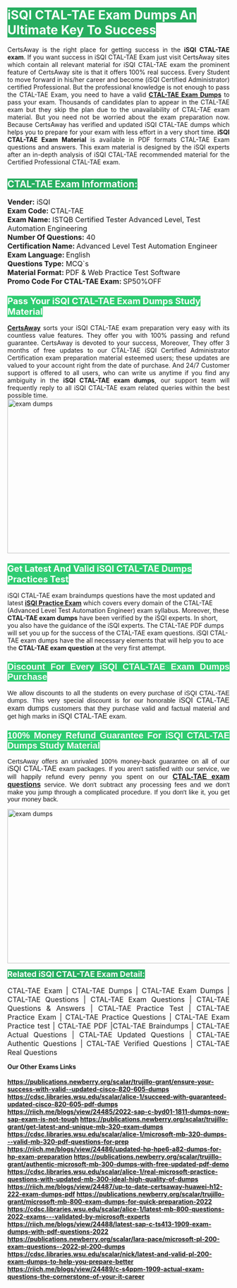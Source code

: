 <h1><span style="color:#ffffff"><strong><span style="background-color:#27ae60">iSQI CTAL-TAE Exam Dumps An Ultimate Key To Success</span></strong></span></h1> <div style="text-align:justify">CertsAway is the right place for getting success in the <strong>iSQI CTAL-TAE exam</strong>. If you want success in iSQI CTAL-TAE Exam just visit CertsAway sites which contain all relevant material for iSQI CTAL-TAE exam the prominent feature of CertsAway site is that it offers 100% real success. Every Student to move forward in his/her career and become (iSQI Certified Administrator) certified Professional. But the professional knowledge is not enough to pass the CTAL-TAE Exam, you need to have a valid <a href="https://www.certsaway.com/isqi/ctal-tae-exam-dumps"><strong>CTAL-TAE Exam Dumps</strong></a> to pass your exam. Thousands of candidates plan to appear in the CTAL-TAE exam but they skip the plan due to the unavailability of CTAL-TAE exam material. But you need not be worried about the exam preparation now. Because CertsAway has verified and updated iSQI CTAL-TAE dumps which helps you to prepare for your exam with less effort in a very short time. <strong>iSQI CTAL-TAE Exam Material</strong> is available in PDF formats CTAL-TAE Exam questions and answers. This exam material is designed by the iSQI experts after an in-depth analysis of iSQI CTAL-TAE recommended material for the Certified Professional CTAL-TAE exam.</div> <h2 style="text-align:justify"><span style="color:#ffffff"><span style="background-color:#27ae60">CTAL-TAE Exam Information:</span></span></h2> <p><span style="font-size:16px"><strong>Vender:</strong> iSQI<br /> <strong>Exam Code:</strong> CTAL-TAE<br /> <strong>Exam Name:</strong> ISTQB Certified Tester Advanced Level, Test Automation Engineering<br /> <strong>Number Of Questions:</strong> 40<br /> <strong>Certification Name: </strong>Advanced Level Test Automation Engineer<br /> <strong>Exam Language: </strong>English<br /> <strong>Questions Type:</strong> MCQ`s<br /> <strong>Material Format: </strong>PDF & Web Practice Test Software<br /> <strong>Promo Code For CTAL-TAE Exam: </strong>SP50%OFF</span></p> <h3><span style="font-size:20px"><span style="color:#ffffff"><strong><span style="background-color:#2ecc71">Pass Your iSQI CTAL-TAE Exam Dumps Study Material</span></strong></span></span></h3> <div style="text-align:justify"><a href=" https://www.certsaway.com/"><strong>CertsAway</strong></a> sorts your iSQI CTAL-TAE exam preparation very easy with its countless value features. They offer you with 100% passing and refund guarantee. CertsAway is devoted to your success, Moreover, They offer 3 months of free updates to our CTAL-TAE iSQI Certified Administrator Certification exam preparation material esteemed users; these updates are valued to your account right from the date of purchase. And 24/7 Customer support is offered to all users, who can write us anytime if you find any ambiguity in the <strong>iSQI CTAL-TAE exam dumps</strong>, our support team will frequently reply to all iSQI CTAL-TAE exam related queries within the best possible time.</div> <div style="text-align:justify"> </div> <div style="text-align:justify"><a href="https://www.certsaway.com/isqi/ctal-tae-exam-dumps" rel="no-follow"><img alt="exam dumps" src="https://www.certcollections.com/uploads/content/certsaway.png" style="height:350px; width:750px" /></a></div> <h3><span style="font-size:20px"><span style="color:#ffffff"><strong><span style="background-color:#2ecc71">Get Latest And Valid iSQI CTAL-TAE Dumps Practices Test</span></strong></span></span></h3> <p>iSQI CTAL-TAE exam braindumps questions have the most updated and latest <a href="https://www.certsaway.com/isqi-questions"><strong>iSQI Practice Exam</strong></a> which covers every domain of the CTAL-TAE (Advanced Level Test Automation Engineer) exam syllabus. Moreover, these <strong>CTAL-TAE exam dumps</strong> have been verified by the iSQI experts. In short, you also have the guidance of the iSQI experts. The CTAL-TAE PDF dumps will set you up for the success of the CTAL-TAE exam questions. iSQI CTAL-TAE exam dumps have the all necessary elements that will help you to ace the <strong>CTAL-TAE exam question</strong> at the very first attempt.</p> <h3 style="text-align:justify"><span style="font-size:20px"><span style="color:#ffffff"><strong><span style="font-family:Calibri,sans-serif"><span style="background-color:#2ecc71">Discount For Every </span><span style="background-color:#2ecc71">iSQI CTAL-TAE Exam</span><span style="background-color:#2ecc71"> Dumps Purchase</span></span></strong></span></span></h3> <div style="text-align:justify"> <p><span style="font-size:11pt"><span style="font-family:Calibri,sans-serif">We allow discounts to all the students on every purchase of iSQI CTAL-TAE dumps. This very special discount is for our honorable <span style="font-size:12.0pt"><span style="background-color:white">iSQI CTAL-TAE exam dumps </span></span>customers that they purchase valid and factual material and get high marks in <span style="font-size:12.0pt"><span style="background-color:white">iSQI CTAL-TAE </span></span>exam. </span></span></p> <h3><span style="font-size:20px"><span style="color:#ffffff"><strong><span style="font-family:Calibri,sans-serif"><span style="background-color:#2ecc71">100% Money Refund Guarantee For </span><span style="background-color:#2ecc71">iSQI CTAL-TAE Dumps Study Material</span></span></strong></span></span></h3> <p><span style="font-size:11pt"><span style="font-family:Calibri,sans-serif">CertsAway offers an unrivaled 100% money-back guarantee on all of our <span style="font-size:12.0pt"><span style="background-color:white">iSQI CTAL-TAE </span></span>exam packages. If you aren't satisfied with our service, we will happily refund every penny you spent on our <span style="font-size:12.0pt"><span style="background-color:white"><a href="https://www.certsaway.com/isqi/ctal-tae-exam-dumps"><strong>CTAL-TAE exam questions</strong></a> </span></span>service. We don't subtract any processing fees and we don't make you jump through a complicated procedure. If you don't like it, you get your money back.</span></span></p> <p><a href="https://www.certsaway.com/isqi/ctal-tae-exam-dumps" rel="no-follow"><img alt="exam dumps" src="https://www.certcollections.com/uploads/content/certsaway_(2)2.png" style="height:350px; width:750px" /></a></p> <p><span style="color:#ffffff"><strong><span style="font-size:18px"><span style="background-color:#27ae60">Related iSQI CTAL-TAE Exam Detail:</span></span></strong></span><br /> <br /> <span style="font-size:16px">CTAL-TAE Exam | CTAL-TAE Dumps | CTAL-TAE Exam Dumps | CTAL-TAE Questions | CTAL-TAE Exam Questions | CTAL-TAE Questions & Answers | CTAL-TAE Practice Test | CTAL-TAE Practice Exam | CTAL-TAE Practice Questions | CTAL-TAE Exam Practice test | CTAL-TAE PDF |CTAL-TAE Braindumps | CTAL-TAE Actual Questions | CTAL-TAE Updated Questions | CTAL-TAE Authentic Questions | CTAL-TAE Verified Questions | CTAL-TAE Real Questions</span></p> </div>	<b> Our Other Exams Links<br><br>
  <a href='https://publications.newberry.org/scalar/trujillo-grant/ensure-your-success-with-valid--updated-cisco-820-605-dumps' >https://publications.newberry.org/scalar/trujillo-grant/ensure-your-success-with-valid--updated-cisco-820-605-dumps</a><br><a href='https://cdsc.libraries.wsu.edu/scalar/alice-1/succeed-with-guaranteed-updated-cisco-820-605-pdf-dumps' >https://cdsc.libraries.wsu.edu/scalar/alice-1/succeed-with-guaranteed-updated-cisco-820-605-pdf-dumps</a><br><a href='https://riich.me/blogs/view/24485/2022-sap-c-byd01-1811-dumps-now-sap-exam-is-not-tough' >https://riich.me/blogs/view/24485/2022-sap-c-byd01-1811-dumps-now-sap-exam-is-not-tough</a>
<a href='https://publications.newberry.org/scalar/trujillo-grant/get-latest-and-unique-mb-320-exam-dumps' >https://publications.newberry.org/scalar/trujillo-grant/get-latest-and-unique-mb-320-exam-dumps</a><br><a href='https://cdsc.libraries.wsu.edu/scalar/alice-1/microsoft-mb-320-dumps---valid-mb-320-pdf-questions-for-prep' >https://cdsc.libraries.wsu.edu/scalar/alice-1/microsoft-mb-320-dumps---valid-mb-320-pdf-questions-for-prep</a><br><a href='https://riich.me/blogs/view/24486/updated-hp-hpe6-a82-dumps-for-hp-exam-preparation' >https://riich.me/blogs/view/24486/updated-hp-hpe6-a82-dumps-for-hp-exam-preparation</a>
<a href='https://publications.newberry.org/scalar/trujillo-grant/authentic-microsoft-mb-300-dumps-with-free-updated-pdf-demo' >https://publications.newberry.org/scalar/trujillo-grant/authentic-microsoft-mb-300-dumps-with-free-updated-pdf-demo</a><br><a href='https://cdsc.libraries.wsu.edu/scalar/alice-1/real-microsoft-practice-questions-with-updated-mb-300-ideal-high-quality-of-dumps' >https://cdsc.libraries.wsu.edu/scalar/alice-1/real-microsoft-practice-questions-with-updated-mb-300-ideal-high-quality-of-dumps</a><br><a href='https://riich.me/blogs/view/24487/up-to-date-certsaway-huawei-h12-222-exam-dumps-pdf' >https://riich.me/blogs/view/24487/up-to-date-certsaway-huawei-h12-222-exam-dumps-pdf</a>
<a href='https://publications.newberry.org/scalar/trujillo-grant/microsoft-mb-800-exam-dumps-for-quick-preparation-2022' >https://publications.newberry.org/scalar/trujillo-grant/microsoft-mb-800-exam-dumps-for-quick-preparation-2022</a><br><a href='https://cdsc.libraries.wsu.edu/scalar/alice-1/latest-mb-800-questions-2022-exams---validated-by-microsoft-experts' >https://cdsc.libraries.wsu.edu/scalar/alice-1/latest-mb-800-questions-2022-exams---validated-by-microsoft-experts</a><br><a href='https://riich.me/blogs/view/24488/latest-sap-c-ts413-1909-exam-dumps-with-pdf-questions-2022' >https://riich.me/blogs/view/24488/latest-sap-c-ts413-1909-exam-dumps-with-pdf-questions-2022</a>
<a href='https://publications.newberry.org/scalar/lara-pace/microsoft-pl-200-exam-questions--2022-pl-200-dumps' >https://publications.newberry.org/scalar/lara-pace/microsoft-pl-200-exam-questions--2022-pl-200-dumps</a><br><a href='https://cdsc.libraries.wsu.edu/scalar/nick/latest-and-valid-pl-200-exam-dumps-to-help-you-prepare-better' >https://cdsc.libraries.wsu.edu/scalar/nick/latest-and-valid-pl-200-exam-dumps-to-help-you-prepare-better</a><br><a href='https://riich.me/blogs/view/24489/c-s4ppm-1909-actual-exam-questions-the-cornerstone-of-your-it-career' >https://riich.me/blogs/view/24489/c-s4ppm-1909-actual-exam-questions-the-cornerstone-of-your-it-career</a>
